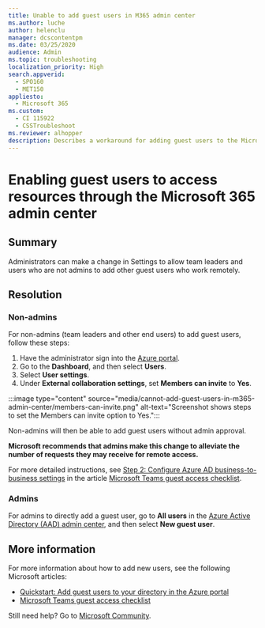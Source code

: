 ```yaml
---
title: Unable to add guest users in M365 admin center
ms.author: luche
author: helenclu
manager: dcscontentpm
ms.date: 03/25/2020
audience: Admin
ms.topic: troubleshooting
localization_priority: High
search.appverid: 
  - SPO160
  - MET150
appliesto: 
  - Microsoft 365
ms.custom: 
  - CI 115922
  - CSSTroubleshoot
ms.reviewer: alhopper
description: Describes a workaround for adding guest users to the Microsoft 365 admin center.
---
```


# Enabling guest users to access resources through the Microsoft 365 admin center

## Summary

Administrators can make a change in Settings to allow team leaders and users who are not admins to add other guest users who work remotely. 


## Resolution

### Non-admins

For non-admins (team leaders and other end users) to add guest users, follow these steps:

1. Have the administrator sign into the [Azure portal](https://portal.azure.com/).
2. Go to the **Dashboard**, and then select **Users**. 
3. Select **User settings**. 
4. Under **External collaboration settings**, set **Members can invite** to **Yes**.

:::image type="content" source="media/cannot-add-guest-users-in-m365-admin-center/members-can-invite.png" alt-text="Screenshot shows steps to set the Members can invite option to Yes.":::

Non-admins will then be able to add guest users without admin approval.

**Microsoft recommends that admins make this change to alleviate the number of requests they may receive for remote access.**

For more detailed instructions, see [Step 2: Configure Azure AD business-to-business settings](/microsoftteams/guest-access-checklist#step-2-configure-azure-ad-business-to-business-settings) in the article [Microsoft Teams guest access checklist](/microsoftteams/guest-access-checklist#step-2-configure-azure-ad-business-to-business-settings). 

### Admins

For admins to directly add a guest user, go to **All users** in the [Azure Active Directory (AAD) admin center](https://aad.portal.azure.com/), and then select **New guest user**. 

## More information

For more information about how to add new users, see the following Microsoft articles:

- [Quickstart: Add guest users to your directory in the Azure portal](/azure/active-directory/b2b/b2b-quickstart-add-guest-users-portal)
- [Microsoft Teams guest access checklist](/microsoftteams/guest-access-checklist#step-2-configure-azure-ad-business-to-business-settings)


Still need help? Go to [Microsoft Community](https://answers.microsoft.com/).